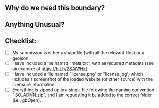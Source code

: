 <!--- If you are submitting a boundary, Please include your ISO code and ADM level in the title -->
<!--- This PR template is for boundary submissions; if you are submitting code please give us as much detail as possible. -->

## Why do we need this boundary?  
<!--- If this is in response to a github issue, just link it here. -->

## Anything Unusual?
<!--- Please describe any known complications with your submission. -->
<!--- You can also include anything else we need to know while assessing this data. -->

## Checklist:
<!--- Go over all the following points, and put an `x` in all the boxes that apply. -->
<!--- If you're unsure about any of these, don't hesitate to ask. We're here to help! -->
- [ ] My submission is either a shapefile (with all the relevant files) or a geojson.
- [ ] I have included a file named "meta.txt", with all required metadata (see an example at https://bit.ly/2SAiWHk).
- [ ] I have included a file named "license.png" or "license.jpg", which includes a screenshot of the loaded website (or other source) with the licensure information.
- [ ] Everything is zipped up in a single file following the naming convention "ISO_ADMN.zip", and I am requesting it be added to the correct folder (i.e., gbOpen).
